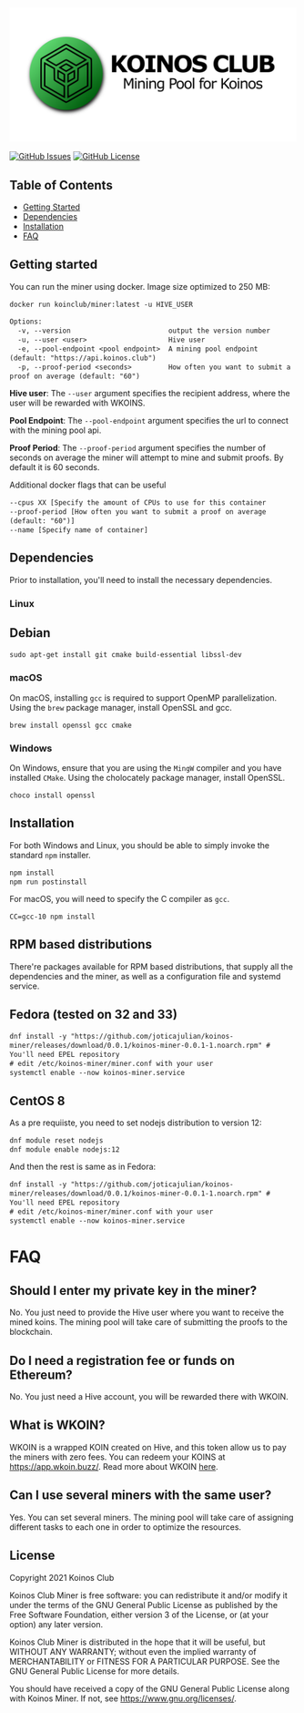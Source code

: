 ![Koinos Miner](assets/images/koinos-pool-cli-miner.png)

[![GitHub Issues](https://img.shields.io/github/issues/koinosclub/miner.svg)](https://github.com/koinosclub/miner/issues)
[![GitHub License](https://img.shields.io/badge/license-GPLv3-blue.svg)](https://github.com/koinosclub/miner/blob/main/LICENSE.md)

## Table of Contents
  - [Getting Started](#getting-started)
  - [Dependencies](#dependencies)
  - [Installation](#installation)
  - [FAQ](#FAQ)

## Getting started

You can run the miner using docker. Image size optimized to 250 MB:

```
docker run koinclub/miner:latest -u HIVE_USER
```

```
Options:
  -v, --version                        output the version number
  -u, --user <user>                    Hive user
  -e, --pool-endpoint <pool endpoint>  A mining pool endpoint (default: "https://api.koinos.club")
  -p, --proof-period <seconds>         How often you want to submit a proof on average (default: "60")
```

**Hive user**: The `--user` argument specifies the recipient address, where the user will be rewarded with WKOINS.

**Pool Endpoint**: The `--pool-endpoint` argument specifies the url to connect with the mining pool api.

**Proof Period**: The `--proof-period` argument specifies the number of seconds on average the miner will attempt to mine and submit proofs. By default it is 60 seconds.

Additional docker flags that can be useful

```
--cpus XX [Specify the amount of CPUs to use for this container
--proof-period [How often you want to submit a proof on average (default: "60")]
--name [Specify name of container]
```

## Dependencies

Prior to installation, you'll need to install the necessary dependencies.

### Linux

## Debian

```
sudo apt-get install git cmake build-essential libssl-dev
```

### macOS

On macOS, installing `gcc` is required to support OpenMP parallelization. Using the `brew` package manager, install OpenSSL and gcc.
```
brew install openssl gcc cmake
```

### Windows

On Windows, ensure that you are using the `MingW` compiler and you have installed `CMake`. Using the cholocately package manager, install OpenSSL.

```
choco install openssl
```

## Installation

For both Windows and Linux, you should be able to simply invoke the standard `npm` installer.

```
npm install
npm run postinstall
```

For macOS, you will need to specify the C compiler as `gcc`.

```
CC=gcc-10 npm install
```
## RPM based distributions

There're packages available for RPM based distributions, that supply all the dependencies and the miner, as well as a configuration file and systemd service.

## Fedora (tested on 32 and 33)

```
dnf install -y "https://github.com/joticajulian/koinos-miner/releases/download/0.0.1/koinos-miner-0.0.1-1.noarch.rpm" # You'll need EPEL repository
# edit /etc/koinos-miner/miner.conf with your user
systemctl enable --now koinos-miner.service
```

## CentOS 8

As a pre requiiste, you need to set nodejs distribution to version 12:

```
dnf module reset nodejs
dnf module enable nodejs:12
```

And then the rest is same as in Fedora:

```
dnf install -y "https://github.com/joticajulian/koinos-miner/releases/download/0.0.1/koinos-miner-0.0.1-1.noarch.rpm" # You'll need EPEL repository
# edit /etc/koinos-miner/miner.conf with your user
systemctl enable --now koinos-miner.service
```

# FAQ

## Should I enter my private key in the miner?
No. You just need to provide the Hive user where you want to receive the mined koins. The mining pool will take care of submitting the proofs to the blockchain.

## Do I need a registration fee or funds on Ethereum?
No. You just need a Hive account, you will be rewarded there with WKOIN.

## What is WKOIN?
WKOIN is a wrapped KOIN created on Hive, and this token allow us to pay the miners with zero fees. You can redeem your KOINS at https://app.wkoin.buzz/.
Read more about WKOIN [here](https://hive.blog/koinos/@harpagon/introducing-wkoin-koin-erc-20-on-hive-engine).

## Can I use several miners with the same user?
Yes. You can set several miners. The mining pool will take care of assigning different tasks to each one in order to optimize the resources. 

## License

Copyright 2021 Koinos Club

Koinos Club Miner is free software: you can redistribute it and/or modify
it under the terms of the GNU General Public License as published by
the Free Software Foundation, either version 3 of the License, or
(at your option) any later version.

Koinos Club Miner is distributed in the hope that it will be useful,
but WITHOUT ANY WARRANTY; without even the implied warranty of
MERCHANTABILITY or FITNESS FOR A PARTICULAR PURPOSE.  See the
GNU General Public License for more details.

You should have received a copy of the GNU General Public License
along with Koinos Miner.  If not, see <https://www.gnu.org/licenses/>.
